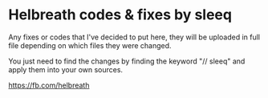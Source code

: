 # Helbreath codes & fixes by sleeq

Any fixes or codes that I've decided to put here, they will be uploaded in full file depending on which files they were changed.

You just need to find the changes by finding the keyword "// sleeq" and apply them into your own sources.

https://fb.com/helbreath
